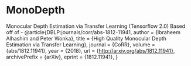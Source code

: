 # MonoDepth
Monocular Depth Estimation via Transfer Learning (Tensorflow 2.0)
Based off of - 
@article{DBLP:journals/corr/abs-1812-11941,
  author    = {Ibraheem Alhashim and
               Peter Wonka},
  title     = {High Quality Monocular Depth Estimation via Transfer Learning},
  journal   = {CoRR},
  volume    = {abs/1812.11941},
  year      = {2018},
  url       = {http://arxiv.org/abs/1812.11941},
  archivePrefix = {arXiv},
  eprint    = {1812.11941},
}
